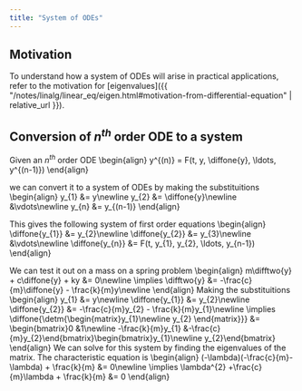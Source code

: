 ```yaml
---
title: "System of ODEs"
---
```


## Motivation
To understand how a system of ODEs will arise in practical applications, refer to the motivation for [eigenvalues]({{ "/notes/linalg/linear_eq/eigen.html#motivation-from-differential-equation" | relative_url }}).

## Conversion of $n^{th}$ order ODE to a system
Given an $n^{th}$ order ODE
\begin{align}
    y^{(n)} = F(t, y, \diffone{y}, \ldots, y^{(n-1)})
\end{align}

we can convert it to a system of ODEs by making the substituitions
\begin{align}
    y_{1} &= y\newline
    y_{2} &= \diffone{y}\newline
    &\vdots\newline
    y_{n} &= y_{(n-1)}
\end{align}

This gives the following system of first order equations
\begin{align}
    \diffone{y_{1}} &= y_{2}\newline
    \diffone{y_{2}} &= y_{3}\newline
    &\vdots\newline
    \diffone{y_{n}} &= F(t, y_{1}, y_{2}, \ldots, y_{n-1})
\end{align}

We can test it out on a mass on a spring problem
\begin{align}
    m\difftwo{y} + c\diffone{y} + ky &= 0\newline
    \implies \difftwo{y} &= -\frac{c}{m}\diffone{y} - \frac{k}{m}y\newline
\end{align}
Making the substituitions
\begin{align}
    y_{1} &= y\newline
    \diffone{y_{1}} &= y_{2}\newline
    \diffone{y_{2}} &= -\frac{c}{m}y_{2} - \frac{k}{m}y_{1}\newline
    \implies \diffone{\detm{\begin{matrix}y_{1}\newline y_{2} \end{matrix}}} &= \begin{bmatrix}0 &1\newline -\frac{k}{m}y_{1} &-\frac{c}{m}y_{2}\end{bmatrix}\begin{bmatrix}y_{1}\newline y_{2}\end{bmatrix}
\end{align}
We can solve for this system by finding the eigenvalues of the matrix. The characteristic equation is
\begin{align}
    (-\lambda)(-\frac{c}{m}-\lambda) + \frac{k}{m} &= 0\newline
    \implies \lambda^{2} +\frac{c}{m}\lambda + \frac{k}{m} &= 0
\end{align}
